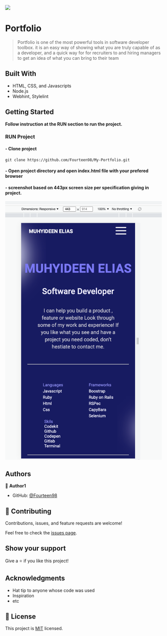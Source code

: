 ![](https://img.shields.io/badge/Microverse-blueviolet)

# Portfolio

> Portfolio is one of the most powerful tools in software developer toolbox. it is an easy way of showing what you are truly capable of as a developer, and a quick way for for recruiters to and hiring managers to get an idea of what you can bring to their team


## Built With

- HTML, CSS, and Javascripts
- Node.js
- Webhint, Stylelint

## Getting Started

**Follow instruction at the RUN section to run the project.**

### RUN Project
#### - Clone project 
```
git clone https://github.com/Fourteen98/My-Portfolio.git
```
#### - Open project directory and open index.html file with your prefered browser
####  - screenshot based on 443px screen size per specification giving in project.
![Screenshot](screenshot.png)
## Authors

👤 **Author1**

- GitHub: [@Fourteen98](https://github.com/Fourteen98)


## 🤝 Contributing

Contributions, issues, and feature requests are welcome!

Feel free to check the [issues page](../../issues/).

## Show your support

Give a ⭐️ if you like this project!

## Acknowledgments

- Hat tip to anyone whose code was used
- Inspiration
- etc

## 📝 License

This project is [MIT](./MIT.md) licensed.
